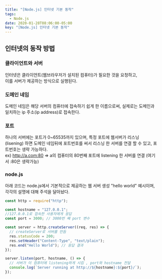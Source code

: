 ```yaml
---
title: "[Node.js] 인터넷 기본 동작"
tags:
  - Node.js
date: 2020-01-28T08:06:00-05:00
key: "[Node.js] 인터넷 기본 동작"
---
```


## 인터넷의 동작 방법

<!--more-->

### 클라이언트와 서버

인터넷은 클라이언트(웹브라우저가 설치된 컴퓨터)가 필요한 것을 요청하고,<br>
이를 서버가 제공하는 방식으로 실행된다.<br>

### 도메인 네임

도메인 네임은 해당 서버의 컴퓨터에 접속하기 쉽게 한 이름으로써, 실제로는 도메인과 일치하는 ip 주소(ip address)로 접속한다.<br>

### 포트

하나의 서버에는 포트가 0~65535까지 있으며, 특정 포트에 웹서버가 리스닝(lisening) 하면 도메인 네임뒤에 포트번호를 써서 리스닝 한 서버를 연결 할 수 있고, 포트번호는 생략 가능하다.<br>
ex) http://a.com:80 => a의 컴퓨터의 80번째 포트에 listening 한 서버를 연결 (여기서 :80은 생략가능)<br>

### node.js

아래 코드는 node.js에서 기본적으로 제공하는 웹 서버 생성 "hello world" 예시이며, 각각의 설명에 대해 주석을 달아놨다.<br>

```javascript
const http = require("http");

const hostname = "127.0.0.1";
//127.0.0.1로 접속한 사용자에게 응답
const port = 3000; // 3000번 째 port 변수

const server = http.createServer((req, res) => {
  // createServer로 서버를 만듬
  res.statusCode = 200;
  res.setHeader("Content-Type", "text/plain");
  res.end("Hello World"); // 응답 결과
});

server.listen(port, hostname, () => {
  // 서버가 이 컴퓨터에 listening하게 시킴 , port와 hostname 전달
  console.log(`Server running at http://${hostname}:${port}/`);
});
```

